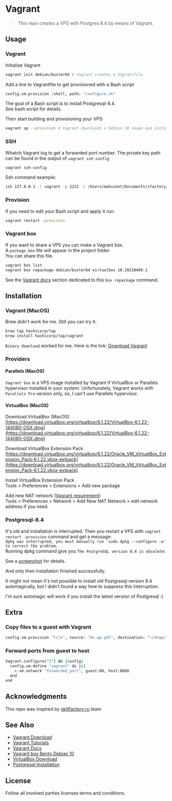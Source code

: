 # Vagrant

> This repo creates a VPS with Postgres 8.4 by means of Vagrant.    

## Usage 
### Vagrant
Initialize Vagrant  
```bash
vagrant init debian/buster64 # Vagrant creates a Vagrantfile
```
Add a line to Vagrantfile to get provisioned with a Bash script  
```bash
config.vm.provision :shell, path: "configure.sh"
```
The goal of a Bash script is to install Postgresql-8.4.  
See bash script for details.   

Then start building and provisioning your VPS:    
```bash
vagrant up --provision # Vagrant downloads a Debian 10 image and install a VPS into VBox
```

### SSH
Whatch Vagrant log to get a forwarded port number.
The private key path can be found in the output of `vagrant ssh-config`
```bash
vagrant ssh-config
```

Ssh command example:  
```bash
ssh 127.0.0.1 -l vagrant -p 2222 -i /Users/makuznet/Documents/sfactory/10_5-vagrant-postgres/.vagrant/machines/default/virtualbox/private_key
```

### Provision
If you need to edit your Bash script and apply it run:
```bash
vagrant restart -provision
```

### Vagrant box 
If you want to share a VPS you can make a Vagrant box.  
A `package.box` file will appear in the project folder.  
You can share this file.  
```bash
vagrant box list
vagrant box repackage debian/buster64 virtualbox 10.20210409.1
```
See the [Vagrant docs](https://www.vagrantup.com/docs/cli/box#box-repackage) section dedicated to this `box repackage` command.  

## Installation
### Vagrant (MacOS)
Brew didn't work for me. Still you can try it:
```bash
brew tap hashicorp/tap
brew install hashicorp/tap/vagrant
```
`Binary download` worked for me. Here is the link:
[Download Vagrant](https://www.vagrantup.com/downloads)


### Providers
#### Parallels (MacOS)
`Vagrant box` is a VPS image installed by Vagrant if VirtualBox or Parallels hypervisor installed in your system.
Unfortunately, Vagrant works with `Parallels Pro` version only, so, I can't use Parallels hypervisor.

#### VirtualBox (MacOS)
Download VirtualBox (MacOS)  
[https://download.virtualbox.org/virtualbox/6.1.22/VirtualBox-6.1.22-144080-OSX.dmg](https://download.virtualbox.org/virtualbox/6.1.22/VirtualBox-6.1.22-144080-OSX.dmg)

Download VirtualBox Extension Pack
[https://download.virtualbox.org/virtualbox/6.1.22/Oracle_VM_VirtualBox_Extension_Pack-6.1.22.vbox-extpack](https://download.virtualbox.org/virtualbox/6.1.22/Oracle_VM_VirtualBox_Extension_Pack-6.1.22.vbox-extpack)

Install VirtualBox Extension Pack  
Tools > Preferences > Extensions > Add new package

Add new NAT network ([Vagrant requirement](https://www.vagrantup.com/docs/providers/virtualbox/boxes#virtual-machine))  
Tools > Preferences > Network > Add New NAT Network > edit network address if you need.   

### Postgresql-8.4
It's old and installation is interrupted.
Then you restart a VPS with `vagrant restart -provision` command and get a message:  
`dpkg was interrupted, you must manually run 'sudo dpkg --configure -a' to correct the problem.`  
Running dpkg command give you `The PostgreSQL version 8.4 is obsolete`:  

See a [screenshot](https://photos.app.goo.gl/aueXDk23GKsFMwk47) for details.  

And only then installation finished successfully.  

It might not mean it's not possible to install old Postgresql version 8.4 automagically, but I didn't found a way how to suppress this interruption.  

I'm sure automagic will work if you install the latest version of Postgresql :)  

## Extra
### Copy files to a guest with Vagrant
```bash
config.vm.provision "file", source: "dc.wp.yml", destination: "~/dcwp/"
```
### Forward ports from guest to host
```bash
Vagrant.configure("2") do |config|
  config.vm.define "vagrant" do |c|
    c.vm.network "forwarded_port", guest:80, host:8080
  end
end  
```

## Acknowledgments

This repo was inspired by [skillfactory.ru](https://skillfactory.ru/devops#syllabus) team

## See Also
- [Vagrant Download](https://www.vagrantup.com/downloads)
- [Vagrant Tutorials](https://learn.hashicorp.com/vagrant)
- [Vagrant Docs](https://www.vagrantup.com/docs)
- [Vagrant box Bento Debian 10](https://app.vagrantup.com/bento/boxes/debian-10)
- [VirtualBox Download](https://www.virtualbox.org/wiki/Downloads)
- [Postgresql Installation](https://wiki.postgresql.org/wiki/Apt)


## License
Follow all involved parties licenses terms and conditions.